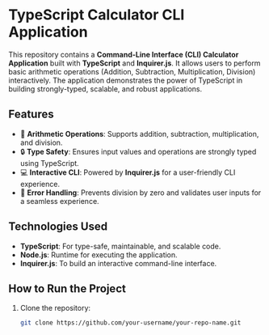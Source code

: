 # TypeScript Calculator CLI Application

This repository contains a **Command-Line Interface (CLI) Calculator Application** built with **TypeScript** and **Inquirer.js**. It allows users to perform basic arithmetic operations (Addition, Subtraction, Multiplication, Division) interactively. The application demonstrates the power of TypeScript in building strongly-typed, scalable, and robust applications.

## Features
- 🧮 **Arithmetic Operations**: Supports addition, subtraction, multiplication, and division.
- 🔒 **Type Safety**: Ensures input values and operations are strongly typed using TypeScript.
- 💻 **Interactive CLI**: Powered by **Inquirer.js** for a user-friendly CLI experience.
- 🚀 **Error Handling**: Prevents division by zero and validates user inputs for a seamless experience.

## Technologies Used
- **TypeScript**: For type-safe, maintainable, and scalable code.
- **Node.js**: Runtime for executing the application.
- **Inquirer.js**: To build an interactive command-line interface.

## How to Run the Project
1. Clone the repository:
   ```bash
   git clone https://github.com/your-username/your-repo-name.git
   
